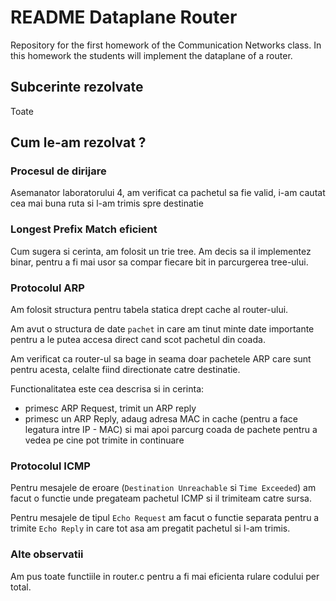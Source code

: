 
# README Dataplane Router

Repository for the first homework of the Communication Networks class. In this homework the students will implement the dataplane of a router.

## Subcerinte rezolvate

Toate

## Cum le-am rezolvat ?

### Procesul de dirijare

Asemanator laboratorului 4, am verificat ca pachetul sa fie valid, i-am cautat cea mai buna ruta si l-am trimis spre destinatie

### Longest Prefix Match eficient

Cum sugera si cerinta, am folosit un trie tree. Am decis sa il implementez binar, pentru a fi mai usor sa compar fiecare bit in parcurgerea tree-ului.

### Protocolul ARP

Am folosit structura pentru tabela statica drept cache al router-ului.

Am avut o structura de date `pachet` in care am tinut minte date importante pentru a le putea accesa direct cand scot pachetul din coada.

Am verificat ca router-ul sa bage in seama doar pachetele ARP care sunt pentru acesta, celalte fiind directionate catre destinatie.

Functionalitatea este cea descrisa si in cerinta:

- primesc ARP Request, trimit un ARP reply
- primesc un ARP Reply, adaug adresa MAC in cache (pentru a face legatura intre IP - MAC) si mai apoi parcurg coada de pachete pentru a vedea pe cine pot trimite in continuare

### Protocolul ICMP

Pentru mesajele de eroare (`Destination Unreachable` si `Time Exceeded`) am facut o functie unde pregateam pachetul ICMP si il trimiteam catre sursa.

Pentru mesajele de tipul `Echo Request` am facut o functie separata pentru a trimite `Echo Reply` in care tot asa am pregatit pachetul si l-am trimis.

### Alte observatii

Am pus toate functiile in router.c pentru a fi mai eficienta rulare codului per total.
